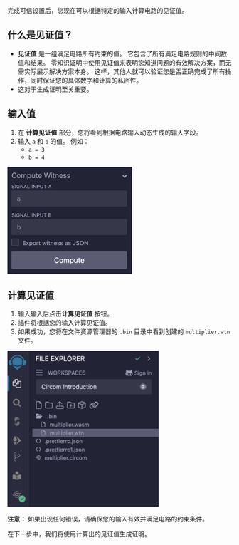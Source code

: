 完成可信设置后，您现在可以根据特定的输入计算电路的见证值。

## 什么是见证值？

- **见证值** 是一组满足电路所有约束的值。 它包含了所有满足电路规则的中间数值和结果。 零知识证明中使用见证值来表明您知道问题的有效解决方案，而无需实际展示解决方案本身。 这样，其他人就可以验证您是否正确完成了所有操作，同时保证您的具体数字和计算的私密性。
- 这对于生成证明至关重要。

## 输入值

1. 在 **计算见证值** 部分，您将看到根据电路输入动态生成的输入字段。
2. 输入 `a` 和 `b` 的值。 例如：
    - `a = 3`
    - `b = 4`

<img src="https://raw.githubusercontent.com/ethereum/remix-workshops/master/CircomIntro/step-6/images/compute_witness.png" alt="compute-witness" width=280 height=240>

## 计算见证值

1. 输入输入后点击**计算见证值** 按钮。
2. 插件将根据您的输入计算见证值。
3. 如果成功，您将在文件资源管理器的 `.bin` 目录中看到创建的 `multiplier.wtn` 文件。

<img src="https://raw.githubusercontent.com/ethereum/remix-workshops/master/CircomIntro/step-6/images/witness_computed.png" alt="witness-computed" width=340 height=350>

**注意：** 如果出现任何错误，请确保您的输入有效并满足电路的约束条件。

在下一步中，我们将使用计算出的见证值生成证明。
